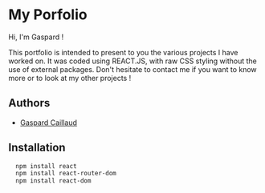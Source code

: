 
# My Porfolio

Hi, I'm Gaspard !

This portfolio is intended to present to you the various projects I have worked on.
It was coded using REACT.JS, with raw CSS styling without the use of external packages.
Don't hesitate to contact me if you want to know more or to look at my other projects !


## Authors

- [Gaspard Caillaud](https://www.linkedin.com/in/gaspardcaillaud/)


## Installation

```bash
  npm install react
  npm install react-router-dom
  npm install react-dom

```
    
